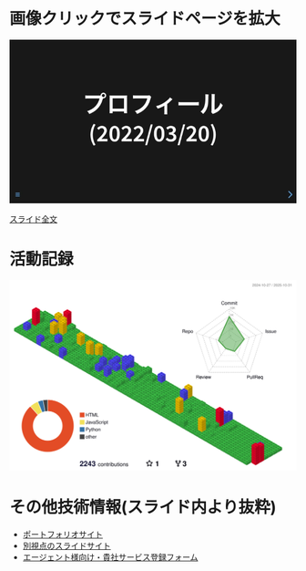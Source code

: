 # 画像クリックでスライドページを拡大
[![](https://raw.githubusercontent.com/shimajima-eiji/__Backup_Images/main/Github/shimajima-eiji.github.io/nomark/webp/profile/profile_blog_720.webp)](https://shimajima-eiji.github.io)

[スライド全文](https://github.com/shimajima-eiji/shimajima-eiji.github.io)

# 活動記録
![](https://raw.githubusercontent.com/shimajima-eiji/__Github-Operation/main/profile-3d-contrib/profile-gitblock.svg)

# その他技術情報(スライド内より抜粋)
- [ポートフォリオサイト](https://www.wantedly.com/id/nomuraya)
- [別視点のスライドサイト](https://nomuraya.tk/slide/profile.html#/_%E7%B5%8C%E6%AD%B4%E5%8F%82%E8%80%83%E6%83%85%E5%A0%B1)
- [エージェント様向け・貴社サービス登録フォーム](https://docs.google.com/forms/d/e/1FAIpQLSfp6sZshBuDt_wdrIv7j7HW2Zjy9uVGknbFSB9TUGMJql95ng/viewform)
